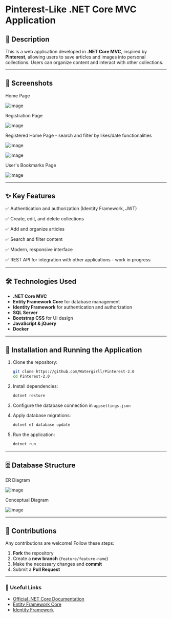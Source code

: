 # Pinterest-Like .NET Core MVC Application

## 📌 Description

This is a web application developed in **.NET Core MVC**, inspired by **Pinterest**, allowing users to save articles and images into personal collections. Users can organize content and interact with other collections.

---

## 📸 Screenshots

Home Page

![image](https://github.com/user-attachments/assets/9d68c5c4-4d09-4846-9893-1f7e66615073)

Registration Page

![image](https://github.com/user-attachments/assets/c3f155b1-2c54-4ec6-8e02-a0acb8714d98)

Registered Home Page - search and filter by likes/date functionalities

![image](https://github.com/user-attachments/assets/c7e27bb8-cecb-4a1b-a837-124e8a52d84f)

![image](https://github.com/user-attachments/assets/610266b1-25f4-4c46-b28d-236bbe2cf549)

User's Bookmarks Page

![image](https://github.com/user-attachments/assets/57cd383e-d6d3-40fc-9403-835519d7f405)


---

## ✨ Key Features

✅ Authentication and authorization (Identity Framework, JWT)&#x20;

✅ Create, edit, and delete collections&#x20;

✅ Add and organize articles&#x20;

✅ Search and filter content&#x20;

✅ Modern, responsive interface&#x20;

✅ REST API for integration with other applications - work in progress

---

## 🛠️ Technologies Used

- **.NET Core MVC**
- **Entity Framework Core** for database management
- **Identity Framework** for authentication and authorization
- **SQL Server**
- **Bootstrap CSS** for UI design
- **JavaScript & jQuery**
- **Docker**

---

## 🚀 Installation and Running the Application

1. Clone the repository:

   ```sh
   git clone https://github.com/Watergirll/Pinterest-2.0
   cd Pinterest-2.0
   ```

2. Install dependencies:

   ```sh
   dotnet restore
   ```

3. Configure the database connection in `appsettings.json`

4. Apply database migrations:

   ```sh
   dotnet ef database update
   ```

5. Run the application:

   ```sh
   dotnet run
   ```

---

## 🗄️ Database Structure&#x20;

ER Diagram

![image](https://github.com/user-attachments/assets/9b566fce-f7cd-40e7-a7b1-2f9aa35b2874)


Conceptual Diagram

![image](https://github.com/user-attachments/assets/3a8c1e9a-01d3-4f2d-b294-56cea0e67fac)

---

## 🤝 Contributions

Any contributions are welcome! Follow these steps:

1. **Fork** the repository
2. Create a **new branch** (`feature/feature-name`)
3. Make the necessary changes and **commit**
4. Submit a **Pull Request**

---

### 🔗 Useful Links

- [Official .NET Core Documentation](https://docs.microsoft.com/en-us/dotnet/core/)
- [Entity Framework Core](https://docs.microsoft.com/en-us/ef/core/)
- [Identity Framework](https://docs.microsoft.com/en-us/aspnet/core/security/authentication/identity)

